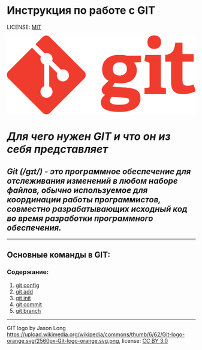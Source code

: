 # Инструкция по работе с GIT


LICENSE: [MIT](./license.md)

![Git logotip](./Files/Git-logo-orange.png)

# *Для чего нужен **GIT** и что он из себя представляет*

## *Git (/ɡɪt/) - это программное обеспечение для отслеживания изменений в любом наборе файлов, обычно используемое для координации работы программистов, совместно разрабатывающих исходный код во время разработки программного обеспечения.*
---

## Основные команды в GIT:

### Содержание:
1. [git config](./gitconfig.md)
2. [git add](./add.md)
3. [git init](./gitinit.md)
4. [git commit](./gitcommit.md)
5. [git branch](./gitbranch.md)
---

GIT logo by Jason Long https://upload.wikimedia.org/wikipedia/commons/thumb/6/62/Git-logo-orange.svg/2560px-Git-logo-orange.svg.png, license: [CC BY 3.0](https://creativecommons.org/licenses/by/3.0/) 